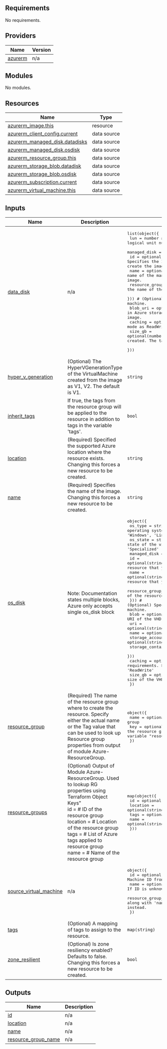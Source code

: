 <!-- BEGIN_TF_DOCS -->
## Requirements

No requirements.

## Providers

| Name | Version |
|------|---------|
| <a name="provider_azurerm"></a> [azurerm](#provider\_azurerm) | n/a |

## Modules

No modules.

## Resources

| Name | Type |
|------|------|
| [azurerm_image.this](https://registry.terraform.io/providers/hashicorp/azurerm/latest/docs/resources/image) | resource |
| [azurerm_client_config.current](https://registry.terraform.io/providers/hashicorp/azurerm/latest/docs/data-sources/client_config) | data source |
| [azurerm_managed_disk.datadisks](https://registry.terraform.io/providers/hashicorp/azurerm/latest/docs/data-sources/managed_disk) | data source |
| [azurerm_managed_disk.osdisk](https://registry.terraform.io/providers/hashicorp/azurerm/latest/docs/data-sources/managed_disk) | data source |
| [azurerm_resource_group.this](https://registry.terraform.io/providers/hashicorp/azurerm/latest/docs/data-sources/resource_group) | data source |
| [azurerm_storage_blob.datadisk](https://registry.terraform.io/providers/hashicorp/azurerm/latest/docs/data-sources/storage_blob) | data source |
| [azurerm_storage_blob.osdisk](https://registry.terraform.io/providers/hashicorp/azurerm/latest/docs/data-sources/storage_blob) | data source |
| [azurerm_subscription.current](https://registry.terraform.io/providers/hashicorp/azurerm/latest/docs/data-sources/subscription) | data source |
| [azurerm_virtual_machine.this](https://registry.terraform.io/providers/hashicorp/azurerm/latest/docs/data-sources/virtual_machine) | data source |

## Inputs

| Name | Description | Type | Default | Required |
|------|-------------|------|---------|:--------:|
| <a name="input_data_disk"></a> [data\_disk](#input\_data\_disk) | n/a | <pre>list(object({<br>    lun = number # (Required) Specifies the logical unit number of the data disk. If null, array index is used.<br>    managed_disk = optional(object({<br>      id                  = optional(string) # (Optional) Specifies the ID of the managed disk resource that you want to use to create the image.<br>      name                = optional(string) # (Optional) Specifies the name of the managed disk resource that you want to use to create the image.<br>      resource_group_name = optional(string) # (Optional) Specifies the name of the resource group where the managed disk is located.<br>    }))                                      # (Optional) Specifies the managed disk ID to use for the virtual machine.<br>    blob_uri = optional(string)              # (Optional) Specifies the URI in Azure storage of the blob that you want to use to create the image.<br>    caching  = optional(string)              # (Optional) Specifies the caching mode as ReadWrite, ReadOnly, or None. The default is None.<br>    size_gb  = optional(number)              # (Optional) Specifies the size of the image to be created. The target size can't be smaller than the source size.<br>  }))</pre> | `null` | no |
| <a name="input_hyper_v_generation"></a> [hyper\_v\_generation](#input\_hyper\_v\_generation) | (Optional) The HyperVGenerationType of the VirtualMachine created from the image as V1, V2. The default is V1. | `string` | `"V1"` | no |
| <a name="input_inherit_tags"></a> [inherit\_tags](#input\_inherit\_tags) | If true, the tags from the resource group will be applied to the resource in addition to tags in the variable 'tags'. | `bool` | `false` | no |
| <a name="input_location"></a> [location](#input\_location) | (Required) Specified the supported Azure location where the resource exists. Changing this forces a new resource to be created. | `string` | n/a | yes |
| <a name="input_name"></a> [name](#input\_name) | (Required) Specifies the name of the image. Changing this forces a new resource to be created. | `string` | n/a | yes |
| <a name="input_os_disk"></a> [os\_disk](#input\_os\_disk) | Note: Documentation states multiple blocks, Azure only accepts single os\_disk block | <pre>object({<br>    os_type  = string # (Optional) Specifies the operating system type of the virtual machine. Possible values include: 'Windows', 'Linux'<br>    os_state = string # (Optional) Specifies the state of the virtual machine. Possible values include: 'Generalized', 'Specialized'<br>    managed_disk = optional(object({<br>      id                  = optional(string) # (Optional) Specifies the ID of the managed disk resource that you want to use to create the image.<br>      name                = optional(string) # (Optional) Specifies the name of the managed disk resource that you want to use to create the image.<br>      resource_group_name = optional(string) # (Optional) Specifies the name of the resource group where the managed disk is located.<br>    }))                                      # (Optional) Specifies the managed disk ID to use for the virtual machine.<br>    blob     = optional(object({             # (Optional) Specifies the blob URI of the VHD to use for the virtual machine.<br>        uri   = optional(string)<br>        name  = optional(string)<br>        storage_account_name  = optional(string)<br>        storage_container_name= optional(string)<br>    }))<br>    caching  = optional(string)              # (Optional) Specifies the caching requirements. Possible values include: 'None', 'ReadOnly', 'ReadWrite'<br>    size_gb  = optional(number)              # (Optional) Specifies the size of the VHD to use for the virtual machine.<br>  })</pre> | `null` | no |
| <a name="input_resource_group"></a> [resource\_group](#input\_resource\_group) | (Required) The name of the resource group where to create the resource. Specify either the actual name or the Tag value that can be used to look up Resource group properties from output of module Azure-ResourceGroup. | <pre>object({<br>    name = optional(string) # Name of the resource group<br>    key  = optional(string) # Terraform Object Key to use to find the resource group from output of module Azure-ResourceGroup supplied to variable "resource_groups"<br>  })</pre> | n/a | yes |
| <a name="input_resource_groups"></a> [resource\_groups](#input\_resource\_groups) | (Optional) Output of Module Azure-ResourceGroup. Used to lookup RG properties using Terraform Object Keys"<br>    id       = # ID of the resource group<br>    location = # Location of the resource group<br>    tags     = # List of Azure tags applied to resource group<br>    name     = # Name of the resource group | <pre>map(object({<br>    id       = optional(string)<br>    location = optional(string)<br>    tags     = optional(map(string))<br>    name     = optional(string)<br>  }))</pre> | `{}` | no |
| <a name="input_source_virtual_machine"></a> [source\_virtual\_machine](#input\_source\_virtual\_machine) | n/a | <pre>object({<br>    id                  = optional(string) # (Optional) The Virtual Machine ID from which to create the image.<br>    name                = optional(string) # If ID is unknown, use name to retrieve resource ID via 'data' block<br>    resource_group_name = optional(string) # Resource group name to use along with 'name'. If Null, core resource group name is used instead.<br>  })</pre> | n/a | yes |
| <a name="input_tags"></a> [tags](#input\_tags) | (Optional) A mapping of tags to assign to the resource. | `map(string)` | `{}` | no |
| <a name="input_zone_resilient"></a> [zone\_resilient](#input\_zone\_resilient) | (Optional) Is zone resiliency enabled? Defaults to false. Changing this forces a new resource to be created. | `bool` | `false` | no |

## Outputs

| Name | Description |
|------|-------------|
| <a name="output_id"></a> [id](#output\_id) | n/a |
| <a name="output_location"></a> [location](#output\_location) | n/a |
| <a name="output_name"></a> [name](#output\_name) | n/a |
| <a name="output_resource_group_name"></a> [resource\_group\_name](#output\_resource\_group\_name) | n/a |
<!-- END_TF_DOCS -->